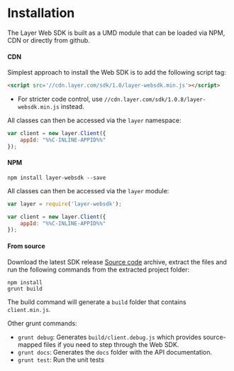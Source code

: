 # Installation

The Layer Web SDK is built as a UMD module that can be loaded via NPM, CDN or directly from github.

#### CDN

Simplest approach to install the Web SDK is to add the following script tag:

```html
<script src='//cdn.layer.com/sdk/1.0/layer-websdk.min.js'></script>
```

* For stricter code control, use `//cdn.layer.com/sdk/1.0.8/layer-websdk.min.js` instead.

All classes can then be accessed via the `layer` namespace:

```javascript
var client = new layer.Client({
    appId: "%%C-INLINE-APPID%%"
});
```

#### NPM

```console
npm install layer-websdk --save
```

All classes can then be accessed via the `layer` module:

```javascript
var layer = require('layer-websdk');

var client = new layer.Client({
    appId: "%%C-INLINE-APPID%%"
});
```

#### From source

Download the latest SDK release [Source code](https://github.com/layerhq/layer-websdk/releases/latest) archive, extract the files and run the following commands from the extracted project folder:

```console
npm install
grunt build
```

The build command will generate a `build` folder that contains `client.min.js`.

Other grunt commands:

* `grunt debug`: Generates `build/client.debug.js` which provides source-mapped files if you need to step through the Web SDK.
* `grunt docs`: Generates the `docs` folder with the API documentation.
* `grunt test`: Run the unit tests
